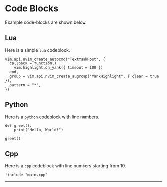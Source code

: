 # Code Blocks

Example code-blocks are shown below.

## Lua

Here is a simple `lua` codeblock.

```{.lua}
vim.api.nvim_create_autocmd("TextYankPost", {
  callback = function()
    vim.highlight.on_yank({ timeout = 100 })
  end,
  group = vim.api.nvim_create_augroup("YankHighlight", { clear = true }),
  pattern = "*",
})
```

## Python

Here is a `python` codeblock with line numbers.

```{.python .numberLines}
def greet():
    print("Hello, World!")

greet()
```

## Cpp

Here is a `cpp` codeblock with line numbers starting from 10.

```{#lst:cppcode .cpp caption="Cpp Program" .numberLines startFrom="10"}
!include "main.cpp"
```

---
